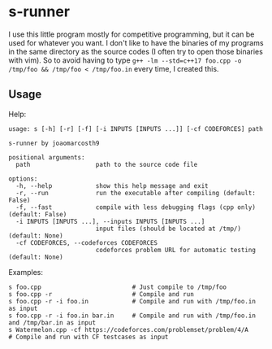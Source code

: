 # s-runner

I use this little program mostly for competitive programming, but it can be used for whatever you want.
I don't like to have the binaries of my programs in the same directory as the source codes (I often try to open those binaries with vim). So to avoid having to type `g++ -lm --std=c++17 foo.cpp -o /tmp/foo && /tmp/foo < /tmp/foo.in` every time, I created this.

## Usage
Help:
```
usage: s [-h] [-r] [-f] [-i INPUTS [INPUTS ...]] [-cf CODEFORCES] path

s-runner by joaomarcosth9

positional arguments:
  path                  path to the source code file

options:
  -h, --help            show this help message and exit
  -r, --run             run the executable after compiling (default: False)
  -f, --fast            compile with less debugging flags (cpp only) (default: False)
  -i INPUTS [INPUTS ...], --inputs INPUTS [INPUTS ...]
                        input files (should be located at /tmp/) (default: None)
  -cf CODEFORCES, --codeforces CODEFORCES
                        codeforces problem URL for automatic testing (default: None)
```

Examples:

``` 
s foo.cpp                         # Just compile to /tmp/foo
s foo.cpp -r                      # Compile and run
s foo.cpp -r -i foo.in            # Compile and run with /tmp/foo.in as input
s foo.cpp -r -i foo.in bar.in     # Compile and run with /tmp/foo.in and /tmp/bar.in as input
s Watermelon.cpp -cf https://codeforces.com/problemset/problem/4/A     # Compile and run with CF testcases as input
```
